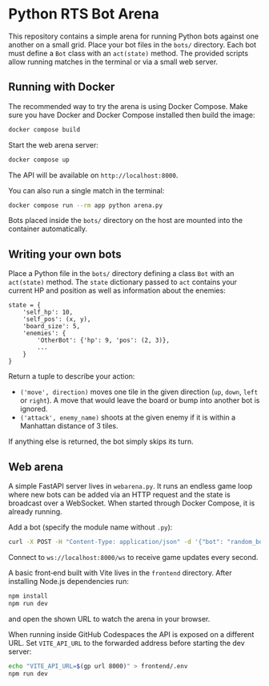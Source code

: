 # Python RTS Bot Arena

This repository contains a simple arena for running Python bots against one another on a small grid. Place your bot files in the `bots/` directory. Each bot must define a `Bot` class with an `act(state)` method. The provided scripts allow running matches in the terminal or via a small web server.

## Running with Docker

The recommended way to try the arena is using Docker Compose. Make sure you have Docker and Docker Compose installed then build the image:

```bash
docker compose build
```

Start the web arena server:

```bash
docker compose up
```

The API will be available on `http://localhost:8000`.

You can also run a single match in the terminal:

```bash
docker compose run --rm app python arena.py
```

Bots placed inside the `bots/` directory on the host are mounted into the container automatically.

## Writing your own bots

Place a Python file in the `bots/` directory defining a class `Bot` with an `act(state)` method. The `state` dictionary passed to `act` contains your current HP and position as well as information about the enemies:

```
state = {
    'self_hp': 10,
    'self_pos': (x, y),
    'board_size': 5,
    'enemies': {
        'OtherBot': {'hp': 9, 'pos': (2, 3)},
        ...
    }
}
```

Return a tuple to describe your action:

- `('move', direction)` moves one tile in the given direction (`up`, `down`, `left` or `right`). A move that would leave the board or bump into another bot is ignored.
- `('attack', enemy_name)` shoots at the given enemy if it is within a Manhattan distance of 3 tiles.

If anything else is returned, the bot simply skips its turn.

## Web arena

A simple FastAPI server lives in `webarena.py`. It runs an endless game loop where new bots can be added via an HTTP request and the state is broadcast over a WebSocket. When started through Docker Compose, it is already running.

Add a bot (specify the module name without `.py`):

```bash
curl -X POST -H "Content-Type: application/json" -d '{"bot": "random_bot"}' http://localhost:8000/add_bot
```

Connect to `ws://localhost:8000/ws` to receive game updates every second.

A basic front‑end built with Vite lives in the `frontend` directory. After installing Node.js dependencies run:

```bash
npm install
npm run dev
```

and open the shown URL to watch the arena in your browser.

When running inside GitHub Codespaces the API is exposed on a different URL. Set `VITE_API_URL` to the forwarded address before starting the dev server:

```bash
echo "VITE_API_URL=$(gp url 8000)" > frontend/.env
npm run dev
```
